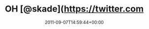 ---
retweeted: false
source: <a href="http://itunes.apple.com/us/app/twitter/id409789998?mt=12" rel="nofollow">Twitter
  for Mac</a>
entities:
  hashtags: []
  symbols: []
  user_mentions:
  - name: David Brooks
    screen_name: skade
    indices:
    - '3'
    - '9'
    id_str: '14526407'
    id: '14526407'
  urls: []
display_text_range:
- '0'
- '54'
favorite_count: '0'
id_str: '111453603138510851'
truncated: false
retweet_count: '0'
id: '111453603138510851'
created_at: Wed Sep 07 14:59:44 +0000 2011
favorited: false
full_text: 'OH [@skade](https://twitter.com/skade): »Wir haben gerade Peak Knowledge
  erreicht.«'
lang: de
tags:
- pesos:twitter
date: '2011-09-07T14:59:44+00:00'
src: https://twitter.com/bascht/status/111453603138510851
original_url: https://twitter.com/bascht/status/111453603138510851
type: twitter_tweet
text: 'OH [@skade](https://twitter.com/skade): »Wir haben gerade Peak Knowledge erreicht.«'
title: OH [@skade](https://twitter.com

---